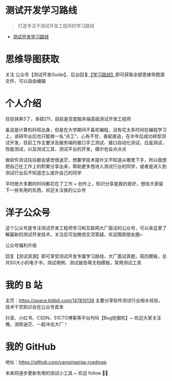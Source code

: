 # 测试开发学习路线

> 打造专注于测试开发工程师的学习路线
- [测试开发学习路线](https://github.com/yangzige/qa-roadmap/blob/main/roadmap/%E6%B5%8B%E8%AF%95%E5%BC%80%E5%8F%91%E5%AD%A6%E4%B9%A0%E8%B7%AF%E7%BA%BF.md)


# 思维导图获取
关注 公众号【测试开发Guide】，后台回复[【学习路线】](https://mp.weixin.qq.com/s?__biz=MzAwMjE0Mzg0Nw==&mid=2650674150&idx=1&sn=f090d1af7454f9115fe4b25703d767ad&chksm=82c450eeb5b3d9f84d95facc5f1db54cd65f1789d0edb932407bd4d9e9a585502b5cd988a29f&token=1985571815&lang=zh_CN#rd)即可获取全部思维导图源文件，可以自由编辑

# 个人介绍
目前快奔3了，本硕211，目前是百度服务端高级测试开发工程师

虽说是计算机科班出身，但是在大学期间不喜欢编程，没有花太多时间在编程学习上，读研毕业后也只能做一名“点工”，心有不甘，奋起直追，在半年后成功转型测试开发，目前工作主要涉及服务端的接口手工测试、接口自动化测试、白盒测试、性能测试，以及测试工具、测试平台的开发，偶尔也会点点点

做软件测试往往都会感觉很迷茫，想要学技术提升又不知道从哪里下手，所以我想把自己在工作上的积累分享出来，帮助更多想进入测试行业的同学，或者是进入到测试行业后不知道怎么提升自己的同学

平时绝大多数的时间都花在了工作 + 创作上，知识分享是我的爱好，想给大家留下一些有用的东西，欢迎关注我的公众号

# 洋子公众号
这个公众号是专注测试开发工程师学习和互联网大厂面试的公众号，可以来这里了解最新的测试开发技术，关注后可加微信交流答疑，欢迎围观朋友圈~

公众号福利升级

回复【测试资源】即可享受测试开发专属学习路线、大厂面试真题，简历模板，总共5G大小的电子书，测试用例、测试报告等文档模板，常用测试工具

# 我的 B 站
主页：https://space.bilibili.com/147810138
主要分享软件测试行业相关经验，技术干货知识会在公众号首发

抖音、小红书、CSDN、51CTO博客等平台均叫【Bug挖掘机】~
欢迎大家关注俺，消除迷茫、一起冲击大厂！

# 我的 GitHub
地址：https://github.com/yangzige/qa-roadmap

未来将逐步更新有用的测试小工具 ~ 欢迎 follow 👏🏻
